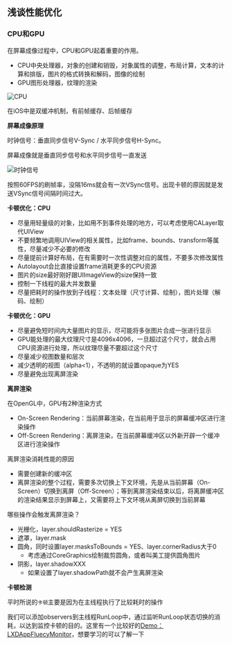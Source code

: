 ## 浅谈性能优化


### CPU和GPU

在屏幕成像过程中，CPU和GPU起着重要的作用。
- CPU中央处理器，对象的创建和销毁，对象属性的调整，布局计算，文本的计算和排版，图片的格式转换和解码，图像的绘制
- GPU图形处理器，纹理的渲染

![CPU](https://github.com/SunshineBrother/JHBlog/blob/master/性能优化/CPU.png)

在iOS中是双缓冲机制，有前帧缓存、后帧缓存


**屏幕成像原理**

时钟信号：垂直同步信号V-Sync / 水平同步信号H-Sync。

屏幕成像就是垂直同步信号和水平同步信号一直发送

![时钟信号](https://github.com/SunshineBrother/JHBlog/blob/master/性能优化/时钟信号.png)

按照60FPS的刷帧率，没隔16ms就会有一次VSync信号。出现卡顿的原因就是发送VSync信号间隔时间过大。


**卡顿优化：CPU**

- 尽量用轻量级的对象，比如用不到事件处理的地方，可以考虑使用CALayer取代UIView
- 不要频繁地调用UIView的相关属性，比如frame、bounds、transform等属性，尽量减少不必要的修改
- 尽量提前计算好布局，在有需要时一次性调整对应的属性，不要多次修改属性
- Autolayout会比直接设置frame消耗更多的CPU资源
- 图片的size最好刚好跟UIImageView的size保持一致
- 控制一下线程的最大并发数量
- 尽量把耗时的操作放到子线程：文本处理（尺寸计算、绘制），图片处理（解码、绘制）

**卡顿优化：GPU**

- 尽量避免短时间内大量图片的显示，尽可能将多张图片合成一张进行显示
- GPU能处理的最大纹理尺寸是4096x4096，一旦超过这个尺寸，就会占用CPU资源进行处理，所以纹理尽量不要超过这个尺寸
- 尽量减少视图数量和层次
- 减少透明的视图（alpha<1），不透明的就设置opaque为YES
- 尽量避免出现离屏渲染

**离屏渲染**

在OpenGL中，GPU有2种渲染方式
- On-Screen Rendering：当前屏幕渲染，在当前用于显示的屏幕缓冲区进行渲染操作
- Off-Screen Rendering：离屏渲染，在当前屏幕缓冲区以外新开辟一个缓冲区进行渲染操作

离屏渲染消耗性能的原因
- 需要创建新的缓冲区
- 离屏渲染的整个过程，需要多次切换上下文环境，先是从当前屏幕（On-Screen）切换到离屏（Off-Screen）；等到离屏渲染结束以后，将离屏缓冲区的渲染结果显示到屏幕上，又需要将上下文环境从离屏切换到当前屏幕

哪些操作会触发离屏渲染？
- 光栅化，layer.shouldRasterize = YES
- 遮罩，layer.mask
- 圆角，同时设置layer.masksToBounds = YES、layer.cornerRadius大于0
    - 考虑通过CoreGraphics绘制裁剪圆角，或者叫美工提供圆角图片
- 阴影，layer.shadowXXX
    - 如果设置了layer.shadowPath就不会产生离屏渲染



**卡顿检测**

平时所说的`卡顿`主要是因为在主线程执行了比较耗时的操作

我们可以添加observers到主线程RunLoop中，通过监听RunLoop状态切换的消耗，以达到监控卡顿的目的。这里有一个比较好的[Demo：LXDAppFluecyMonitor](https://github.com/UIControl/LXDAppFluecyMonitor)，想要学习的可以了解一下































